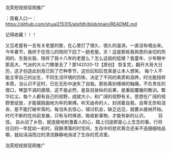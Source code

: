 泡芙短视频官网推广

：观看入口一：https://github.com/shuai215315/atofdh/blob/main/README.md


记得收藏！！！



又见老屋有一支有关老屋的歌，在心里打了很久、很久的漩涡，一直没有唱出来。今年春节，我终于在侄儿的陪同下回了一趟老屋。天！这是那栋我熟悉的亲切的热闹的、生我长我、陪伴了我十八年的老屋么？怎么这般的低矮？我童年、少年眼中那高大、气派的大斗门哪里去了？那142020-12【原创】
恢复完，翻开大哥大日历，这才创造此刻竟已到了芒种季节，这份后知后觉真是让本人想笑。
每个人不能主宰自己的出生，不同生活环境的历练，决定了不同的素质和涵养。时光能扭转本质，当认识不足时，已在无形中迷失了自我。那些离别缠绵的触痛，不负责任的借口，琴瑟不调的感情，这不是必然，是盲目放纵的后果，是重蹈覆辙的教训。繁华红尘，每个人都有自己的视野，成就大小，和广阔的视野有关。思想在广阔的视野里绽放，才能摆脱画地为牢的束缚。听天由命的人，封闭着自我，自卑无奈和沮丧，是不能打破牢笼的。每当失去信心，错过机会，缺乏远见，就要从接纳开始。时代不断的在向前发展，只有与时俱进，吸收新事物，才能有新的认识。
　　羽佳。
自从动了乡愁，就连接地刺激着人的心，踏上归途即是心上念念的事。行将往日的一年犹如一刹时，寂静滑落的时空间，生存中的悲欢离合还来不迭细细地品嚼，就如涓涓而过的清流静静地淌进了生存的荒凉里。







泡芙短视频官网推广
